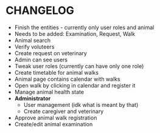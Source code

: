 # CHANGELOG

- Finish the entities - currently only user roles and animal
- Needs to be added: Examination, Request, Walk
- Animal search
- Verify voluteers
- Create request on veterinary
- Admin can see users
- Tweak user roles (currently can have only one role)
- Create timetable for animal walks
- Animal page contains calendar with walks
- Open walk by clicking in calendar and register it
- Manage animal health state
- **Administrator**
    - User management (idk what is meant by that)
    - Create caregiver and veterinary
- Approve animal walk registration
- Create/edit animal examination
